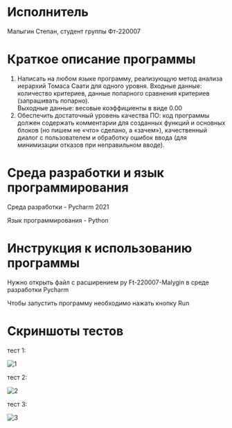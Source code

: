 # Исполнитель
Малыгин Степан, студент группы Фт-220007
# Краткое описание программы
1. Написать на любом языке программу, реализующую метод анализа иерархий Томаса Саати для одного уровня.
Входные данные: количество критериев, данные попарного сравнения критериев (запрашивать попарно).  
Выходные данные: весовые коэффициенты в виде 0.00 
2. Обеспечить достаточный уровень качества ПО: 
код программы должен содержать комментарии для созданных функций и основных блоков (но пишем не «что» сделано, а «зачем»),
качественный диалог с пользователем и обработку ошибок ввода (для минимизации отказов при неправильном вводе).

# Среда разработки и язык программирования
Среда разработки - Pycharm 2021

Язык программирования - Python

# Инструкция к использованию программы
Нужно открыть файл с расширением py Ft-220007-Malygin в среде разработки Pycharm  

Чтобы запустить программу необходимо нажать кнопку Run

# Скриншоты тестов

тест 1:

![1](https://github.com/malygin04/lab06/assets/102820638/963f3931-9a6d-4b2a-825b-529b5baa8227)

тест 2:



![2](https://github.com/malygin04/lab06/assets/102820638/6973ae03-b06d-45b6-9223-9dd60b75b5d6)

тест 3:

![3](https://github.com/malygin04/lab06/assets/102820638/e9fc79ea-988e-4d23-94ef-d6ae9ab76b32)






